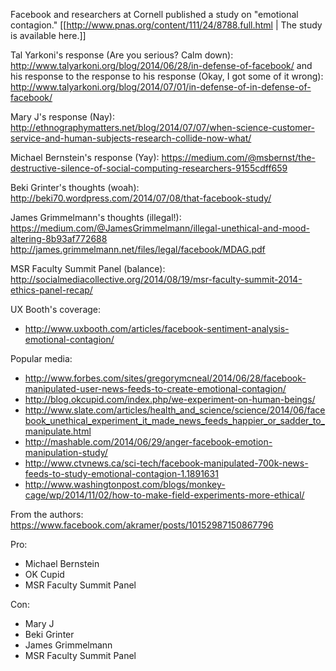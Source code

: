 Facebook and researchers at Cornell published a study on "emotional contagion." [[http://www.pnas.org/content/111/24/8788.full.html | The study is available here.]]

Tal Yarkoni's response (Are you serious? Calm down):
http://www.talyarkoni.org/blog/2014/06/28/in-defense-of-facebook/ and his response to the response to his response (Okay, I got some of it wrong): http://www.talyarkoni.org/blog/2014/07/01/in-defense-of-in-defense-of-facebook/

Mary J's response (Nay): http://ethnographymatters.net/blog/2014/07/07/when-science-customer-service-and-human-subjects-research-collide-now-what/

Michael Bernstein's response (Yay): https://medium.com/@msbernst/the-destructive-silence-of-social-computing-researchers-9155cdff659

Beki Grinter's thoughts (woah): http://beki70.wordpress.com/2014/07/08/that-facebook-study/

James Grimmelmann's thoughts (illegal!): https://medium.com/@JamesGrimmelmann/illegal-unethical-and-mood-altering-8b93af772688 http://james.grimmelmann.net/files/legal/facebook/MDAG.pdf

MSR Faculty Summit Panel (balance):
http://socialmediacollective.org/2014/08/19/msr-faculty-summit-2014-ethics-panel-recap/

UX Booth's coverage:
* http://www.uxbooth.com/articles/facebook-sentiment-analysis-emotional-contagion/

Popular media:
* http://www.forbes.com/sites/gregorymcneal/2014/06/28/facebook-manipulated-user-news-feeds-to-create-emotional-contagion/
* http://blog.okcupid.com/index.php/we-experiment-on-human-beings/
* http://www.slate.com/articles/health_and_science/science/2014/06/facebook_unethical_experiment_it_made_news_feeds_happier_or_sadder_to_manipulate.html
* http://mashable.com/2014/06/29/anger-facebook-emotion-manipulation-study/
* http://www.ctvnews.ca/sci-tech/facebook-manipulated-700k-news-feeds-to-study-emotional-contagion-1.1891631
* http://www.washingtonpost.com/blogs/monkey-cage/wp/2014/11/02/how-to-make-field-experiments-more-ethical/

From the authors: 
https://www.facebook.com/akramer/posts/10152987150867796



Pro:
* Michael Bernstein
* OK Cupid
* MSR Faculty Summit Panel

Con:
* Mary J
* Beki Grinter
* James Grimmelmann
* MSR Faculty Summit Panel
